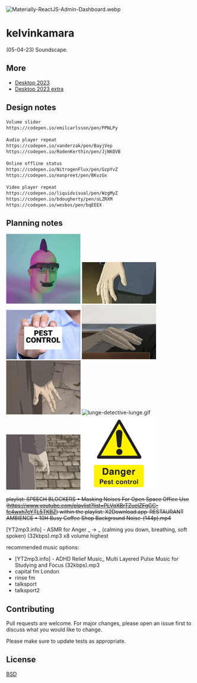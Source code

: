 <img src="https://codedthemes.com/wp-content/uploads/edd/2022/05/Materially-ReactJS-Admin-Dashboard.webp" alt="Materially-ReactJS-Admin-Dashboard.webp" width=""/>

# kelvinkamara

(05-04-23) Soundscape.

## More

* [Desktop 2023](https://raw.githubusercontent.com/kkamara/useful/main/desktop-2023.png)
* [Desktop 2023 extra](https://github.com/kkamara/useful/commit/a9e620925598c945ad71501388dc615f4b381d33)


## Design notes

```
Volume slider
https://codepen.io/emilcarlsson/pen/PPNLPy

Audio player repeat
https://codepen.io/vanderzak/pen/BayjVep
https://codepen.io/RodenKerthin/pen/JjNKQVB

Online offline status
https://codepen.io/NitrogenFlux/pen/GzpYvZ
https://codepen.io/manpreet/pen/BKvzGx

Video player repeat
https://codepen.io/liquidvisual/pen/WzgMyZ
https://codepen.io/bdougherty/pen/oLZRXM
https://codepen.io/wesbos/pen/bqEEEX
```

## Planning notes

<img src="https://github.com/kkamara/kelvinkamara/raw/main/src/assets/images/theme/7a9d19582078b79d38bb5f1514847e35.gif" alt="7a9d19582078b79d38bb5f1514847e35.gif" width="200"/> <img src="https://github.com/kkamara/kelvinkamara/raw/main/src/assets/images/theme/eed1e1fb46beb07cb967c8c7b98faf799738ae47_00.gif" alt="eed1e1fb46beb07cb967c8c7b98faf799738ae47_00.gif" width="200"/> <img src="https://raw.githubusercontent.com/kkamara/kelvinkamara/main/src/assets/images/theme/how-to-choose-a-pest-control-company.webp" alt="how-to-choose-a-pest-control-company.webp" width="200"/> <img src="https://github.com/kkamara/kelvinkamara/raw/main/src/assets/images/theme/inspector-lunge-lunge%20(1).gif" alt="inspector-lunge-lunge%20(1).gif" width="200"/> <img src="https://github.com/kkamara/kelvinkamara/raw/main/src/assets/images/theme/inspector-lunge-lunge.gif" alt="inspector-lunge-lunge.gif" width="200"/> <img src="https://github.com/kkamara/kelvinkamara/raw/main/src/assets/images/theme/lunge-detective-lunge.gif" alt="lunge-detective-lunge.gif" width="200"/> <img src="https://github.com/kkamara/kelvinkamara/raw/main/src/assets/images/theme/monster-anime.gif" alt="monster-anime.gif" width="200"/> <img src="https://github.com/kkamara/kelvinkamara/raw/main/src/assets/images/theme/pest-control-sign-778440.png" alt="pest-control-sign-778440.png" width="200"/>

~~playlist: SPEECH BLOCKERS • Masking Noises For Open Space Office Use (https://www.youtube.com/playlist?list=PLVqXBrTZueIZFgGC-fc4wxh7eYTL5TKBZ)
within the playlist: X2Download.app-RESTAURANT AMBIENCE • 10H Busy Coffee Shop Background Noise-(144p).mp4~~

[YT2mp3.info] - ASMR for Anger _ → _ (calming you down, breathing, soft spoken) (32kbps).mp3 x8 volume highest

recommended music options:
- [YT2mp3.info] - ADHD Relief Music_ Multi Layered Pulse Music for Studying and Focus (32kbps).mp3
- capital fm London
- rinse fm
- talksport
- talksport2

## Contributing
Pull requests are welcome. For major changes, please open an issue first to discuss what you would like to change.

Please make sure to update tests as appropriate.

## License
[BSD](https://opensource.org/licenses/BSD-3-Clause)
